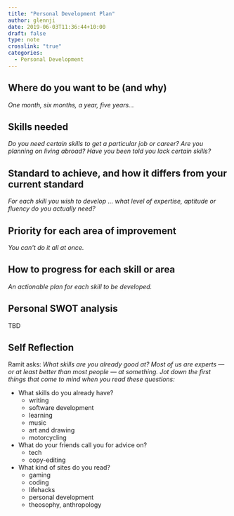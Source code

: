 ```yaml
---
title: "Personal Development Plan"
author: glennji
date: 2019-06-03T11:36:44+10:00
draft: false
type: note
crosslink: "true"
categories:
  - Personal Development
---
```

## Where do you want to be (and why)
_One month, six months, a year, five years..._

## Skills needed
_Do you need certain skills to get a particular job or career? Are you planning on living abroad? Have you been told you lack certain skills?_

## Standard to achieve, and how it differs from your current standard
_For each skill you wish to develop ... what level of expertise, aptitude or fluency do you actually need?_

## Priority for each area of improvement
_You can't do it all at once._

## How to progress for each skill or area
_An actionable plan for each skill to be developed._

## Personal SWOT analysis
TBD

## Self Reflection
Ramit asks: _What skills are you already good at?  Most of us are experts — or at least better than most people — at something. Jot down the first things that come to mind when you read these questions:_

* What skills do you already have?
  - writing
  - software development
  - learning
  - music
  - art and drawing
  - motorcycling
* What do your friends call you for advice on?
  - tech
  - copy-editing
* What kind of sites do you read?
  - gaming
  - coding
  - lifehacks
  - personal development
  - theosophy, anthropology
